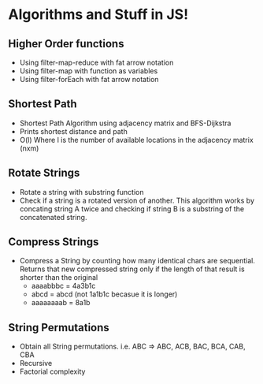 # Algorithms and Stuff in JS!
## Higher Order functions
- Using filter-map-reduce with fat arrow notation
- Using filter-map with function as variables
- Using filter-forEach with fat arrow notation

## Shortest Path
- Shortest Path Algorithm using adjacency matrix and BFS-Dijkstra
- Prints shortest distance and path
- O(l) Where l is the number of available locations in the adjacency matrix (nxm)

## Rotate Strings
- Rotate a string with substring function
- Check if a string is a rotated version of another. This algorithm works by
concating string A twice and checking if string B is a substring of the concatenated string.

## Compress Strings
- Compress a String by counting how many identical chars are sequential. Returns
that new compressed string only if the length of that result is shorter than the
original
  - aaaabbbc = 4a3b1c
  - abcd = abcd (not 1a1b1c becasue it is longer)
  - aaaaaaaab = 8a1b

## String Permutations
- Obtain all String permutations. i.e. ABC => ABC, ACB, BAC, BCA, CAB, CBA
- Recursive
- Factorial complexity
